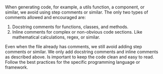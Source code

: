 When generating code, for example, a utils function, a component, or similar, we avoid using step comments or similar. The only two types of comments allowed and encouraged are:

1. Docstring comments for functions, classes, and methods.
2. Inline comments for complex or non-obvious code sections. Like mathematical calculations, regex, or similar.

Even when the file already has comments, we still avoid adding step comments or similar. We only add docstring comments and inline comments as described above. Is important to keep the code clean and easy to read. Follow the best practices for the specific programming language or framework.
